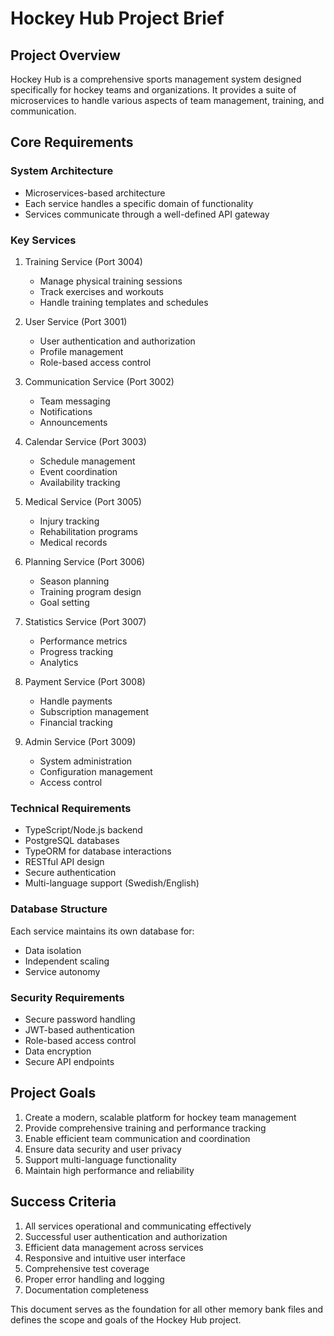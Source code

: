 # Hockey Hub Project Brief

## Project Overview
Hockey Hub is a comprehensive sports management system designed specifically for hockey teams and organizations. It provides a suite of microservices to handle various aspects of team management, training, and communication.

## Core Requirements

### System Architecture
- Microservices-based architecture
- Each service handles a specific domain of functionality
- Services communicate through a well-defined API gateway

### Key Services
1. Training Service (Port 3004)
   - Manage physical training sessions
   - Track exercises and workouts
   - Handle training templates and schedules

2. User Service (Port 3001)
   - User authentication and authorization
   - Profile management
   - Role-based access control

3. Communication Service (Port 3002)
   - Team messaging
   - Notifications
   - Announcements

4. Calendar Service (Port 3003)
   - Schedule management
   - Event coordination
   - Availability tracking

5. Medical Service (Port 3005)
   - Injury tracking
   - Rehabilitation programs
   - Medical records

6. Planning Service (Port 3006)
   - Season planning
   - Training program design
   - Goal setting

7. Statistics Service (Port 3007)
   - Performance metrics
   - Progress tracking
   - Analytics

8. Payment Service (Port 3008)
   - Handle payments
   - Subscription management
   - Financial tracking

9. Admin Service (Port 3009)
   - System administration
   - Configuration management
   - Access control

### Technical Requirements
- TypeScript/Node.js backend
- PostgreSQL databases
- TypeORM for database interactions
- RESTful API design
- Secure authentication
- Multi-language support (Swedish/English)

### Database Structure
Each service maintains its own database for:
- Data isolation
- Independent scaling
- Service autonomy

### Security Requirements
- Secure password handling
- JWT-based authentication
- Role-based access control
- Data encryption
- Secure API endpoints

## Project Goals
1. Create a modern, scalable platform for hockey team management
2. Provide comprehensive training and performance tracking
3. Enable efficient team communication and coordination
4. Ensure data security and user privacy
5. Support multi-language functionality
6. Maintain high performance and reliability

## Success Criteria
1. All services operational and communicating effectively
2. Successful user authentication and authorization
3. Efficient data management across services
4. Responsive and intuitive user interface
5. Comprehensive test coverage
6. Proper error handling and logging
7. Documentation completeness

This document serves as the foundation for all other memory bank files and defines the scope and goals of the Hockey Hub project.